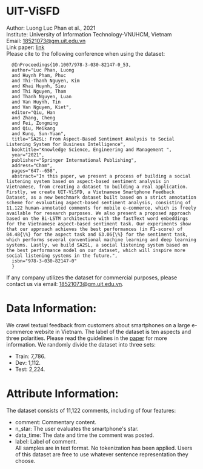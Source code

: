 # UIT-ViSFD
Author: Luong Luc Phan et al., 2021 \
Institute: University of Information Technology-VNUHCM, Vietnam\
Email: 18521073@gm.uit.edu.vn\
Link paper: [link](https://link.springer.com/chapter/10.1007/978-3-030-82147-0_53?fbclid=IwAR00G3h4feqS5m_hu8lMbwLw22bXqOjBLrpBzs25eszMN9d7UPjjaCTEcpw) \
Please cite to the following conference when using the dataset:

      @InProceedings{10.1007/978-3-030-82147-0_53,
      author="Luc Phan, Luong
      and Huynh Pham, Phuc
      and Thi-Thanh Nguyen, Kim
      and Khai Huynh, Sieu
      and Thi Nguyen, Tham
      and Thanh Nguyen, Luan
      and Van Huynh, Tin
      and Van Nguyen, Kiet",
      editor="Qiu, Han
      and Zhang, Cheng
      and Fei, Zongming
      and Qiu, Meikang
      and Kung, Sun-Yuan",
      title="SA2SL: From Aspect-Based Sentiment Analysis to Social Listening System for Business Intelligence",
      booktitle="Knowledge Science, Engineering and Management ",
      year="2021",
      publisher="Springer International Publishing",
      address="Cham",
      pages="647--658",
      abstract="In this paper, we present a process of building a social listening system based on aspect-based sentiment analysis in Vietnamese, from creating a dataset to building a real application. Firstly, we create UIT-ViSFD, a Vietnamese Smartphone Feedback Dataset, as a new benchmark dataset built based on a strict annotation scheme for evaluating aspect-based sentiment analysis, consisting of 11,122 human-annotated comments for mobile e-commerce, which is freely available for research purposes. We also present a proposed approach based on the Bi-LSTM architecture with the fastText word embeddings for the Vietnamese aspect-based sentiment task. Our experiments show that our approach achieves the best performances (in F1-score) of 84.48{\%} for the aspect task and 63.06{\%} for the sentiment task, which performs several conventional machine learning and deep learning systems. Lastly, we build SA2SL, a social listening system based on the best performance model on our dataset, which will inspire more social listening systems in the future.",
      isbn="978-3-030-82147-0"
      }

If any company utilizes the dataset for commercial purposes, please contact us via email: 18521073@gm.uit.edu.vn.
# Data Information:
We crawl textual feedback from customers about smartphones on a large e-commerce website in Vietnam. The label of the dataset is ten aspects and three polarities. Please read the guidelines in the [paper](https://link.springer.com/chapter/10.1007/978-3-030-82147-0_53?fbclid=IwAR00G3h4feqS5m_hu8lMbwLw22bXqOjBLrpBzs25eszMN9d7UPjjaCTEcpw) for more information. We randomly divide the dataset into three sets: 
- Train: 7,786.
- Dev: 1,112.
- Test: 2,224.
# Attribute Information:
The dataset consists of 11,122 comments, including of four features:
- comment: Commentary content.
- n_star: The user evaluates the smartphone's star.
- data_time: The date and time the comment was posted.
- label: Label of comment.\
All samples are in text format. No tokenization has been applied. Users of this dataset are free to use whatever sentence representation they choose.  
  
  

